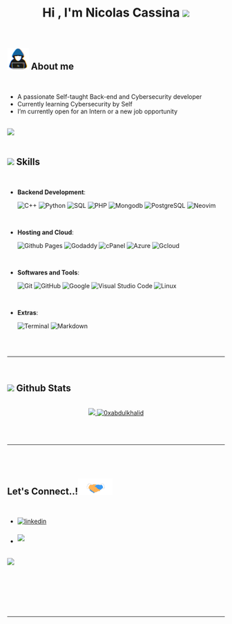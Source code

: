 <h1 align="center"><b>Hi , I'm Nicolas Cassina </b><img src="https://media.giphy.com/media/hvRJCLFzcasrR4ia7z/giphy.gif" width="35"></h1>


<br>



	
## <picture><img src = "https://github.com/0xAbdulKhalid/0xAbdulKhalid/raw/main/assets/mdImages/about_me.gif" width = 50px></picture> **About me**

<br>

- A passionate Self-taught Back-end and Cybersecurity developer
- Currently learning Cybersecurity by Self
- I’m currently open for an Intern or a new job opportunity
<br><br>

<img src="https://user-images.githubusercontent.com/73097560/115834477-dbab4500-a447-11eb-908a-139a6edaec5c.gif"><br><br>

## <img src="https://media2.giphy.com/media/QssGEmpkyEOhBCb7e1/giphy.gif?cid=ecf05e47a0n3gi1bfqntqmob8g9aid1oyj2wr3ds3mg700bl&rid=giphy.gif" width ="25"><b> Skills</b>
<br>

<p align="center">

- **Backend Development**:
  
  ![C++](https://img.shields.io/badge/C++%20-%2300599C.svg?style=for-the-badge&logo=c%2B%2B&logoColor=white)
  ![Python](https://img.shields.io/badge/Python%20-%2314354C.svg?style=for-the-badge&logo=python&logoColor=white)
  ![SQL](https://img.shields.io/badge/SQL-319795?style=for-the-badge&logo=microsoftsqlserver)
  ![PHP](https://img.shields.io/badge/PHP-lightblue?style=for-the-badge&logo=php)
  ![Mongodb](https://img.shields.io/badge/Mongodb-white?style=for-the-badge&logo=mongodb)
  ![PostgreSQL](https://img.shields.io/badge/PostgreSQL-231F20?style=for-the-badge&logo=postgresql)
  ![Neovim](https://img.shields.io/badge/Neovim-pink?style=for-the-badge&logo=neovim)
  

<br>

- **Hosting and Cloud**:

    ![Github Pages](https://img.shields.io/badge/GitHub%20Pages-%23327FC7.svg?style=for-the-badge&logo=github&logoColor=white)
    ![Godaddy](https://img.shields.io/badge/Godaddy-94399E?style=for-the-badge&logo=godaddy)
    ![cPanel](https://img.shields.io/badge/cPanel-D33C43?style=for-the-badge&logo=cPanel)
    ![Azure](https://img.shields.io/badge/Azure-07273D?style=for-the-badge&logo=microsoftazure)
    ![Gcloud](https://img.shields.io/badge/Gcloud-D77310?style=for-the-badge&logo=googlecloud)
    
<br>

- **Softwares and Tools**:

    ![Git](https://img.shields.io/badge/git-%23F05033.svg?style=for-the-badge&logo=git&logoColor=white)
    ![GitHub](https://img.shields.io/badge/github-%23121011.svg?style=for-the-badge&logo=github&logoColor=white)
    ![Google](https://img.shields.io/badge/google-%234285F4.svg?style=for-the-badge&logo=google&logoColor=white)
    ![Visual Studio Code](https://img.shields.io/badge/Visual%20Studio%20Code-0078d7.svg?style=for-the-badge&logo=visual-studio-code&logoColor=white)
    ![Linux](https://img.shields.io/badge/Linux-FCC624?style=for-the-badge&logo=linux&logoColor=black) 

<br>

- **Extras**:

    ![Terminal](https://img.shields.io/badge/Terminal-%23054020?style=for-the-badge&logo=gnu-bash&logoColor=white)
    ![Markdown](https://img.shields.io/badge/markdown-%23000000.svg?style=for-the-badge&logo=markdown&logoColor=white)   


</p>

<br>
<br>

-----

<br>


## <img src="https://media.giphy.com/media/iY8CRBdQXODJSCERIr/giphy.gif" width="35"><b> Github Stats </b>
<br>

<div align="center">

<a href="https://github.com/0xabdulkhalid/">
  <img src="https://github-readme-stats.vercel.app/api?username=0xabdulkhalid&include_all_commits=true&count_private=true&show_icons=true&line_height=20&title_color=7A7ADB&icon_color=2234AE&text_color=D3D3D3&bg_color=0,000000,130F40" width="450"/>
  <img src="https://github-readme-stats.vercel.app/api/top-langs?username=0xabdulkhalid&show_icons=true&locale=en&layout=compact&line_height=20&title_color=7A7ADB&icon_color=2234AE&text_color=D3D3D3&bg_color=0,000000,130F40" width="375"  alt="0xabdulkhalid"/>

</a>
</div>

<br>
<br>
<br>

-----

<br>
<br>

## <b> Let's Connect..!</b><img src="https://github.com/0xAbdulKhalid/0xAbdulKhalid/raw/main/assets/mdImages/handshake.gif" width ="80">
<br>
<div align='left'>

<ul>

<li>
<a href="https://linkedin.com/in/nicolás-cassina" target="_blank">
<img src="https://img.shields.io/badge/linkedin: Nicolas%20Cassina-%2300acee.svg?color=405DE6&style=for-the-badge&logo=linkedin&logoColor=white" alt="linkedin" style="margin-bottom: 5px;"/>
</a>
</li>

<br>

<li>
<a href="casssinanico@gmail.com" target="_blank">
<img src="https://img.shields.io/badge/gmail:  cassinanico-%23EA4335.svg?style=for-the-badge&logo=gmail&logoColor=white" t=mail style="margin-bottom: 5px;" />
</a>
</li>
	
</ul>
</div>

<br>
<img src="https://user-images.githubusercontent.com/73097560/115834477-dbab4500-a447-11eb-908a-139a6edaec5c.gif">
<br>
<br>
<br>

<br>
<br>
<br>
<br>

---
